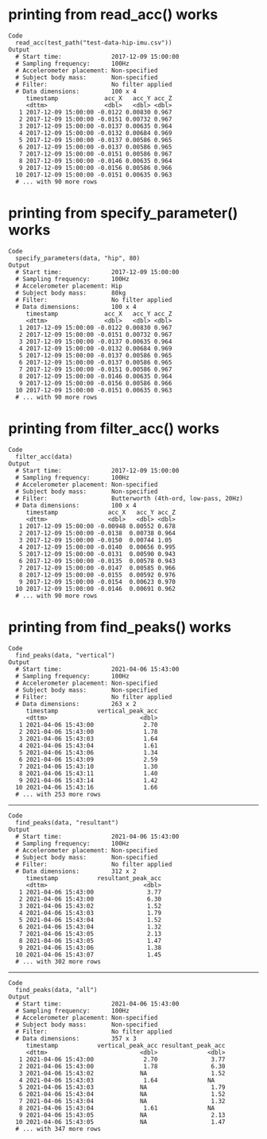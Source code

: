 # printing from read_acc() works

    Code
      read_acc(test_path("test-data-hip-imu.csv"))
    Output
      # Start time:              2017-12-09 15:00:00
      # Sampling frequency:      100Hz
      # Accelerometer placement: Non-specified
      # Subject body mass:       Non-specified
      # Filter:                  No filter applied
      # Data dimensions:         100 x 4
         timestamp             acc_X   acc_Y acc_Z
         <dttm>                <dbl>   <dbl> <dbl>
       1 2017-12-09 15:00:00 -0.0122 0.00830 0.967
       2 2017-12-09 15:00:00 -0.0151 0.00732 0.967
       3 2017-12-09 15:00:00 -0.0137 0.00635 0.964
       4 2017-12-09 15:00:00 -0.0132 0.00684 0.969
       5 2017-12-09 15:00:00 -0.0137 0.00586 0.965
       6 2017-12-09 15:00:00 -0.0137 0.00586 0.965
       7 2017-12-09 15:00:00 -0.0151 0.00586 0.967
       8 2017-12-09 15:00:00 -0.0146 0.00635 0.964
       9 2017-12-09 15:00:00 -0.0156 0.00586 0.966
      10 2017-12-09 15:00:00 -0.0151 0.00635 0.963
      # ... with 90 more rows

# printing from specify_parameter() works

    Code
      specify_parameters(data, "hip", 80)
    Output
      # Start time:              2017-12-09 15:00:00
      # Sampling frequency:      100Hz
      # Accelerometer placement: Hip
      # Subject body mass:       80kg
      # Filter:                  No filter applied
      # Data dimensions:         100 x 4
         timestamp             acc_X   acc_Y acc_Z
         <dttm>                <dbl>   <dbl> <dbl>
       1 2017-12-09 15:00:00 -0.0122 0.00830 0.967
       2 2017-12-09 15:00:00 -0.0151 0.00732 0.967
       3 2017-12-09 15:00:00 -0.0137 0.00635 0.964
       4 2017-12-09 15:00:00 -0.0132 0.00684 0.969
       5 2017-12-09 15:00:00 -0.0137 0.00586 0.965
       6 2017-12-09 15:00:00 -0.0137 0.00586 0.965
       7 2017-12-09 15:00:00 -0.0151 0.00586 0.967
       8 2017-12-09 15:00:00 -0.0146 0.00635 0.964
       9 2017-12-09 15:00:00 -0.0156 0.00586 0.966
      10 2017-12-09 15:00:00 -0.0151 0.00635 0.963
      # ... with 90 more rows

# printing from filter_acc() works

    Code
      filter_acc(data)
    Output
      # Start time:              2017-12-09 15:00:00
      # Sampling frequency:      100Hz
      # Accelerometer placement: Non-specified
      # Subject body mass:       Non-specified
      # Filter:                  Butterworth (4th-ord, low-pass, 20Hz)
      # Data dimensions:         100 x 4
         timestamp              acc_X   acc_Y acc_Z
         <dttm>                 <dbl>   <dbl> <dbl>
       1 2017-12-09 15:00:00 -0.00948 0.00552 0.678
       2 2017-12-09 15:00:00 -0.0138  0.00738 0.964
       3 2017-12-09 15:00:00 -0.0150  0.00744 1.05 
       4 2017-12-09 15:00:00 -0.0140  0.00656 0.995
       5 2017-12-09 15:00:00 -0.0131  0.00590 0.943
       6 2017-12-09 15:00:00 -0.0135  0.00578 0.943
       7 2017-12-09 15:00:00 -0.0147  0.00585 0.966
       8 2017-12-09 15:00:00 -0.0155  0.00592 0.976
       9 2017-12-09 15:00:00 -0.0154  0.00623 0.970
      10 2017-12-09 15:00:00 -0.0146  0.00691 0.962
      # ... with 90 more rows

# printing from find_peaks() works

    Code
      find_peaks(data, "vertical")
    Output
      # Start time:              2021-04-06 15:43:00
      # Sampling frequency:      100Hz
      # Accelerometer placement: Non-specified
      # Subject body mass:       Non-specified
      # Filter:                  No filter applied
      # Data dimensions:         263 x 2
         timestamp           vertical_peak_acc
         <dttm>                          <dbl>
       1 2021-04-06 15:43:00              2.70
       2 2021-04-06 15:43:00              1.78
       3 2021-04-06 15:43:03              1.64
       4 2021-04-06 15:43:04              1.61
       5 2021-04-06 15:43:06              1.34
       6 2021-04-06 15:43:09              2.59
       7 2021-04-06 15:43:10              1.30
       8 2021-04-06 15:43:11              1.40
       9 2021-04-06 15:43:14              1.42
      10 2021-04-06 15:43:16              1.66
      # ... with 253 more rows

---

    Code
      find_peaks(data, "resultant")
    Output
      # Start time:              2021-04-06 15:43:00
      # Sampling frequency:      100Hz
      # Accelerometer placement: Non-specified
      # Subject body mass:       Non-specified
      # Filter:                  No filter applied
      # Data dimensions:         312 x 2
         timestamp           resultant_peak_acc
         <dttm>                           <dbl>
       1 2021-04-06 15:43:00               3.77
       2 2021-04-06 15:43:00               6.30
       3 2021-04-06 15:43:02               1.52
       4 2021-04-06 15:43:03               1.79
       5 2021-04-06 15:43:04               1.52
       6 2021-04-06 15:43:04               1.32
       7 2021-04-06 15:43:05               2.13
       8 2021-04-06 15:43:05               1.47
       9 2021-04-06 15:43:06               1.38
      10 2021-04-06 15:43:07               1.45
      # ... with 302 more rows

---

    Code
      find_peaks(data, "all")
    Output
      # Start time:              2021-04-06 15:43:00
      # Sampling frequency:      100Hz
      # Accelerometer placement: Non-specified
      # Subject body mass:       Non-specified
      # Filter:                  No filter applied
      # Data dimensions:         357 x 3
         timestamp           vertical_peak_acc resultant_peak_acc
         <dttm>                          <dbl>              <dbl>
       1 2021-04-06 15:43:00              2.70               3.77
       2 2021-04-06 15:43:00              1.78               6.30
       3 2021-04-06 15:43:02             NA                  1.52
       4 2021-04-06 15:43:03              1.64              NA   
       5 2021-04-06 15:43:03             NA                  1.79
       6 2021-04-06 15:43:04             NA                  1.52
       7 2021-04-06 15:43:04             NA                  1.32
       8 2021-04-06 15:43:04              1.61              NA   
       9 2021-04-06 15:43:05             NA                  2.13
      10 2021-04-06 15:43:05             NA                  1.47
      # ... with 347 more rows

